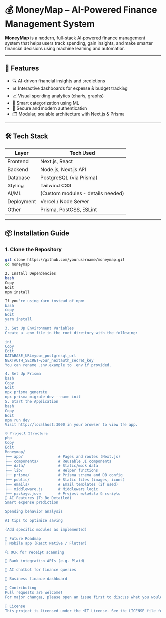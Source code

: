 # 💰 MoneyMap – AI-Powered Finance Management System

**MoneyMap** is a modern, full-stack AI-powered finance management system that helps users track spending, gain insights, and make smarter financial decisions using machine learning and automation.

---

## 🚀 Features

- 🔍 AI-driven financial insights and predictions
- 📊 Interactive dashboards for expense & budget tracking
- 📈 Visual spending analytics (charts, graphs)
- 🧠 Smart categorization using ML
- 🔐 Secure and modern authentication
- 🗂️ Modular, scalable architecture with Next.js & Prisma

---

## 🛠️ Tech Stack

| Layer      | Tech Used            |
|------------|----------------------|
| Frontend   | Next.js, React       |
| Backend    | Node.js, Next.js API |
| Database   | PostgreSQL (via Prisma) |
| Styling    | Tailwind CSS         |
| AI/ML      | (Custom modules - details needed) |
| Deployment | Vercel / Node Server |
| Other      | Prisma, PostCSS, ESLint |

---

## 📦 Installation Guide

### 1. Clone the Repository
```bash
git clone https://github.com/yourusername/moneymap.git
cd moneymap

2. Install Dependencies
bash
Copy
Edit
npm install

If you're using Yarn instead of npm:
bash
Copy
Edit
yarn install

3. Set Up Environment Variables
Create a .env file in the root directory with the following:

ini
Copy
Edit
DATABASE_URL=your_postgresql_url
NEXTAUTH_SECRET=your_nextauth_secret_key
You can rename .env.example to .env if provided.

4. Set Up Prisma
bash
Copy
Edit
npx prisma generate
npx prisma migrate dev --name init
5. Start the Application
bash
Copy
Edit
npm run dev
Visit http://localhost:3000 in your browser to view the app.

🌐 Project Structure
php
Copy
Edit
Moneymap/
├── app/                # Pages and routes (Next.js)
├── components/         # Reusable UI components
├── data/               # Static/mock data
├── lib/                # Helper functions
├── prisma/             # Prisma schema and DB config
├── public/             # Static files (images, icons)
├── emails/             # Email templates (if used)
├── middleware.js       # Middleware logic
├── package.json        # Project metadata & scripts
🤖 AI Features (To Be Detailed)
Smart expense prediction

Spending behavior analysis

AI tips to optimize saving

(Add specific modules as implemented)

📌 Future Roadmap
📱 Mobile app (React Native / Flutter)

🔍 OCR for receipt scanning

🔄 Bank integration APIs (e.g. Plaid)

🤖 AI chatbot for finance queries

💼 Business finance dashboard

🤝 Contributing
Pull requests are welcome!
For major changes, please open an issue first to discuss what you would like to change.

📜 License
This project is licensed under the MIT License. See the LICENSE file for details.



